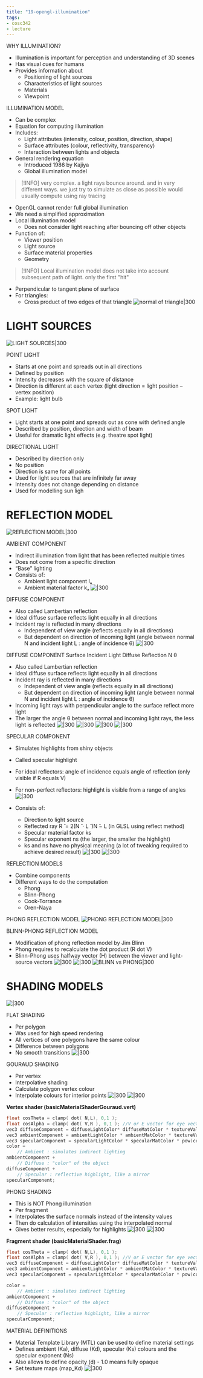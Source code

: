 ```yaml
---
title: "19-opengl-illumination"
tags: 
- cosc342
- lecture
---
```



WHY ILLUMINATION? 
- Illumination is important for perception and understanding of 3D scenes 
- Has visual cues for humans 
- Provides information about 
	- Positioning of light sources 
	- Characteristics of light sources 
	- Materials 
	- Viewpoint


ILLUMINATION MODEL 
- Can be complex 
- Equation for computing illumination 
- Includes: 
	- Light attributes (intensity, colour, position, direction, shape) 
	- Surface attributes (colour, reflectivity, transparency) 
	- Interaction between lights and objects 
- General rendering equation 
	- Introduced 1986 by Kajiya 
	- Global illumination model

> [!INFO] very complex. a light rays bounce around. and in very different ways. 
> we just try to simulate as close as possible
> would usually compute using ray tracing
> 

- OpenGL cannot render full global illumination 
- We need a simplified approximation 
- Local illumination model 
	- Does not consider light reaching after bouncing off other objects 
- Function of: 
	- Viewer position 
	- Light source 
	- Surface material properties 
	- Geometry

> [!INFO] Local illumination model
> does not take into account subsequent path of light. only the first "hit"
> 

- Perpendicular to tangent plane of surface 
- For triangles: 
	- Cross product of two edges of that triangle
![normal of triangle|300](https://i.imgur.com/F66DFQZ.png)

# LIGHT SOURCES
![LIGHT SOURCES|300](https://i.imgur.com/w79lQrA.png)

POINT LIGHT 
- Starts at one point and spreads out in all directions 
- Defined by position 
- Intensity decreases with the square of distance 
- Direction is different at each vertex (light direction = light position – vertex position) 
- Example: light bulb

SPOT LIGHT 
- Light starts at one point and spreads out as cone with defined angle 
- Described by position, direction and width of beam 
- Useful for dramatic light effects (e.g. theatre spot light)

DIRECTIONAL LIGHT
- Described by direction only 
- No position 
- Direction is same for all points 
- Used for light sources that are infinitely far away 
- Intensity does not change depending on distance 
- Used for modelling sun ligh

# REFLECTION MODEL
![REFLECTION MODEL|300](https://i.imgur.com/AhvCYm6.png)

AMBIENT COMPONENT 
- Indirect illumination from light that has been reflected multiple times 
- Does not come from a specific direction 
- “Base” lighting 
- Consists of: 
	- Ambient light component Iₐ 
	- Ambient material factor kₐ
![|300](https://i.imgur.com/8WtVE70.png)

DIFFUSE COMPONENT 
- Also called Lambertian reflection 
- Ideal diffuse surface reflects light equally in all directions 
- Incident ray is reflected in many directions 
	- Independent of view angle (reflects equally in all directions) 
	- But dependent on direction of incoming light (angle between normal N and incident light L : angle of incidence θ)
![|300](https://i.imgur.com/JNo8xkp.png)

DIFFUSE COMPONENT 
Surface Incident Light Diffuse Reflection N θ 
- Also called Lambertian reflection 
- Ideal diffuse surface reflects light equally in all directions 
- Incident ray is reflected in many directions 
	- Independent of view angle (reflects equally in all directions) 
	- But dependent on direction of incoming light (angle between normal N and incident light L : angle of incidence θ)
- Incoming light rays with perpendicular angle to the surface reflect more light 
- The larger the angle θ between normal and incoming light rays, the less light is reflected
![|300](https://i.imgur.com/UX3o4LJ.png)
![|300](https://i.imgur.com/Se6wKWk.png)
![|300](https://i.imgur.com/wVstdLs.png)
![|300](https://i.imgur.com/oLmN3TN.png)

SPECULAR COMPONENT
- Simulates highlights from shiny objects 
- Called specular highlight 
- For ideal reflectors: angle of incidence equals angle of reflection (only visible if R equals V) 
- For non-perfect reflectors: highlight is visible from a range of angles
![|300](https://i.imgur.com/3ki68Pi.png)


- Consists of: 
	- Direction to light source 
	- Reflected ray R ̂ = 2(N ̂ ⋅ L ̂ )N ̂− L (in GLSL using reflect method) 
	- Specular material factor ks 
	- Specular exponent ns (the larger, the smaller the highlight) 
	- ks and ns have no physical meaning (a lot of tweaking required to achieve desired result)
![|300](https://i.imgur.com/JhGqZKQ.png)
![|300](https://i.imgur.com/QaXbihb.png)

REFLECTION MODELS 
- Combine components 
- Different ways to do the computation 
	- Phong 
	- Blinn-Phong 
	- Cook-Torrance 
	- Oren-Naya

PHONG REFLECTION MODEL
![PHONG REFLECTION MODEL|300](https://i.imgur.com/0JuEGqq.png)

BLINN-PHONG REFLECTION MODEL
- Modification of phong reflection model by Jim Blinn 
- Phong requires to recalculate the dot product (R dot V) 
- Blinn-Phong uses halfway vector (H) between the viewer and light-source vectors
![|300](https://i.imgur.com/cZEimwJ.png)
![|300](https://i.imgur.com/MweKzes.png)
![BLINN vs PHONG|300](https://i.imgur.com/OTZbbRj.png)

# SHADING MODELS
![|300](https://i.imgur.com/0hqXYuI.png)

FLAT SHADING 
- Per polygon 
- Was used for high speed rendering 
- All vertices of one polygons have the same colour 
- Difference between polygons 
- No smooth transitions
![|300](https://i.imgur.com/A7vXECP.png)

GOURAUD SHADING

- Per vertex 
- Interpolative shading 
- Calculate polygon vertex colour 
- Interpolate colours for interior points
![|300](https://i.imgur.com/Ssu1Dzm.png)
![|300](https://i.imgur.com/kY14uv3.png)

**Vertex shader (basicMaterialShaderGouraud.vert)**
``` cpp
float cosTheta = clamp( dot( N,L), 0,1 ); 
float cosAlpha = clamp( dot( V,R ), 0,1 ); //V or E vector for eye vector 
vec3 diffuseComponent = diffuseLightColor* diffuseMatColor * textureVal * cosTheta; 
vec3 ambientComponent = ambientLightColor * ambientMatColor * textureVal; //for simplification we reuse the diffuse texture map for the ambient texture map 
vec3 specularComponent = specularLightColor * specularMatColor * pow(cosAlpha,ns); 
color = 
	// Ambient : simulates indirect lighting 
ambientComponent + 
	// Diffuse : "color" of the object 
diffuseComponent + 
	// Specular : reflective highlight, like a mirror 
specularComponent;
```

PHONG SHADING 
- This is NOT Phong illumination 
- Per fragment 
- Interpolates the surface normals instead of the intensity values 
- Then do calculation of intensities using the interpolated normal 
- Gives better results, especially for highlights
![|300](https://i.imgur.com/XAu4AUA.png)
![|300](https://i.imgur.com/I2mCrPN.png)

**Fragment shader (basicMaterialShader.frag)**
``` cpp 
float cosTheta = clamp( dot( N,L), 0,1 ); 
float cosAlpha = clamp( dot( V,R ), 0,1 ); //V or E vector for eye vector 
vec3 diffuseComponent = diffuseLightColor* diffuseMatColor * textureVal * cosTheta; 
vec3 ambientComponent = ambientLightColor * ambientMatColor * textureVal; //for simplification we reuse the diffuse texture map for the ambient texture map 
vec3 specularComponent = specularLightColor * specularMatColor * pow(cosAlpha,ns); 

color = 
	// Ambient : simulates indirect lighting 
ambientComponent + 
	// Diffuse : "color" of the object 
diffuseComponent + 
	// Specular : reflective highlight, like a mirror 
specularComponent;
```

MATERIAL DEFINITIONS 
- Material Template Library (MTL) can be used to define material settings 
- Defines ambient (Ka), diffuse (Kd), specular (Ks) colours and the specular exponent (Ns) 
- Also allows to define opacity (d) - 1.0 means fully opaque 
- Set texture maps (map_Kd)
![|300](https://i.imgur.com/1yr6lYy.png)
